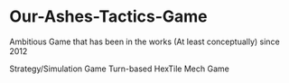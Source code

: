 # Our-Ashes-Tactics-Game
Ambitious Game that has been in the works (At least conceptually) since 2012

Strategy/Simulation Game
Turn-based HexTile Mech Game
